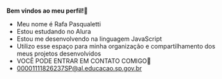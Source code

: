 **Bem vindos ao meu perfil!💟**
- Meu nome é Rafa Pasqualetti
- Estou estudando no Alura
- Estou me desenvolvendo na linguagem JavaScript
- Utilizo esse espaço para minha organização e compartilhamento dos meus projetos desenvolvidos
- VOCÊ PODE ENTRAR EM CONTATO COMIGO📩
- 00001111826237SP@al.educacao.sp.gov.br

